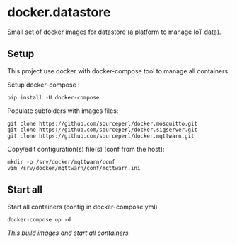 # docker.datastore
Small set of docker images for datastore (a platform to manage IoT data).

## Setup

This project use docker with docker-compose tool to manage all containers.

Setup docker-compose :

    pip install -U docker-compose

Populate subfolders with images files:

    git clone https://github.com/sourceperl/docker.mosquitto.git
    git clone https://github.com/sourceperl/docker.sigserver.git
    git clone https://github.com/sourceperl/docker.mqttwarn.git

Copy/edit configuration(s) file(s) (conf from the host):

    mkdir -p /srv/docker/mqttwarn/conf
    vim /srv/docker/mqttwarn/conf/mqttwarn.ini

## Start all

Start all containers (config in docker-compose.yml)

    docker-compose up -d

*This build images and start all containers.*

